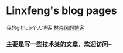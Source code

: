 # Linxfeng's blog pages


我的github个人博客   [林晓风的博客](https://linxfeng.github.io/)

### 主要是写一些技术类的文章，欢迎访问~
